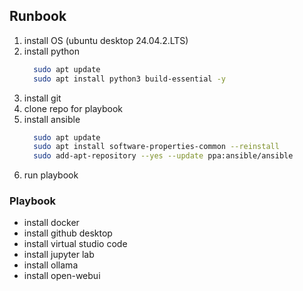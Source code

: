 ## Runbook

1. install OS (ubuntu desktop 24.04.2.LTS)
2. install python
   ```sh
     sudo apt update
     sudo apt install python3 build-essential -y
   ```
4. install git
5. clone repo for playbook
6. install ansible
   ```sh
     sudo apt update
     sudo apt install software-properties-common --reinstall
     sudo add-apt-repository --yes --update ppa:ansible/ansible
   ```
8. run playbook

### Playbook

- install docker
- install github desktop
- install virtual studio code
- install jupyter lab
- install ollama
- install open-webui
